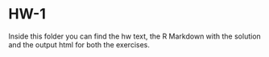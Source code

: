 # HW-1

Inside this folder you can find the hw text, the R Markdown with the solution and the output html for both the exercises.